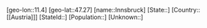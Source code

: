 ﻿---
location: [47.27,11.4]
mapzoom: [7,12] 
mapmarker: city 
type: City
tags:
- geo/City


SpocWebEntityId: 31113
isDeleted: false
confidential: public

---
[geo-lon::11.4]
[geo-lat::47.27]
[name::Innsbruck]
[State::]
[Country::[[Austria]]]
[StateId::]
[Population::]
[Unknown::]

